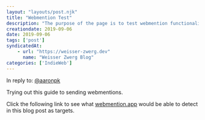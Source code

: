 ```yaml
---
layout: "layouts/post.njk"
title: "Webmention Test"
description: "The purpose of the page is to test webmention functionality."
creationdate: 2019-09-06
date: 2019-09-06
tags: ['post']
syndicatedAt: 
    - url: "https://weisser-zwerg.dev"
      name: "Weisser Zwerg Blog"
categories: ['IndieWeb']
---
```



In reply to: <a href="https://aaronparecki.com/2018/06/30/11/your-first-webmention">@aaronpk</a>

Trying out this guide to sending webmentions.

Click the following link to see what [webmention.app](https://webmention.app/check/?url=https%3A%2F%2Fweisser-zwerg.dev%2Fposts%2Fwebmention-test%2F) 
would be able to detect in this blog post as targets.
